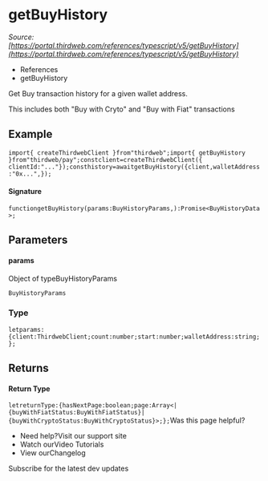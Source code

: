 # getBuyHistory

*Source: [https://portal.thirdweb.com/references/typescript/v5/getBuyHistory](https://portal.thirdweb.com/references/typescript/v5/getBuyHistory)*

* References
* getBuyHistory

Get Buy transaction history for a given wallet address.

This includes both "Buy with Cryto" and "Buy with Fiat" transactions

## Example

`import{ createThirdwebClient }from"thirdweb";import{ getBuyHistory }from"thirdweb/pay";constclient=createThirdwebClient({ clientId:"..."});consthistory=awaitgetBuyHistory({client,walletAddress:"0x...",});`
#### Signature

`functiongetBuyHistory(params:BuyHistoryParams,):Promise<BuyHistoryData>;`
## Parameters

#### params

Object of typeBuyHistoryParams

`BuyHistoryParams`
### Type

`letparams:{client:ThirdwebClient;count:number;start:number;walletAddress:string;};`
## Returns

#### Return Type

`letreturnType:{hasNextPage:boolean;page:Array<|{buyWithFiatStatus:BuyWithFiatStatus}|{buyWithCryptoStatus:BuyWithCryptoStatus}>;};`Was this page helpful?

* Need help?Visit our support site
* Watch ourVideo Tutorials
* View ourChangelog

Subscribe for the latest dev updates

